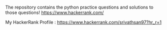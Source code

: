 The repository contains the python practice questions and solutions to those questions! https://www.hackerrank.com/

My HackerRank Profile : https://www.hackerrank.com/srivathsan97?hr_r=1
